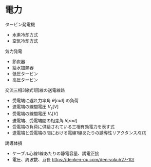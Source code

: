 # 電力

タービン発電機
- 水素冷却方式
- 空気冷却方式


気力発電
- 節炭器
- 給水加熱器
- 低圧タービン
- 高圧タービン

交流三相3線式1回線の送電線路
- 受電端に遅れ力率角 $θ [rad]$ の負荷
- 送電端の線間電圧 $V_s [V]$
- 受電端の線間電圧 $V_r [V]$
- 送電端、受電端間の相差角 $δ [rad]$
- 受電端の負荷に供給されている三相有効電力を表す式
- 送電端と受電端の間における電線1線あたりの誘導性リアクタンス$X [Ω]$
  

誘導体損
- ケーブル心線1線あたりの静電容量、誘電正接
- 電圧、周波数、亘長
https://denken-ou.com/denryokuh27-10/

